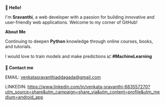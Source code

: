 **👋 Hello!**

 I'm **Sravanthi**, a web developer with a passion for building innovative and user-friendly web applications. Welcome to my corner of GitHub!
 
        
**About Me**

Continuing to deepen **Python** knowledge through online courses, books, and tutorials.

I would love to train models and make predictions **📈 #MachineLearning**

**📧 Contact me**

EMAIL: venkatasravanthiaddagada@gmail.com

LINKEDIN: https://www.linkedin.com/in/venkata-sravanthi-683557270?utm_source=share&utm_campaign=share_via&utm_content=profile&utm_medium=android_app



<!--
**Vsravanthi02/Vsravanthi02** is a ✨ _special_ ✨ repository because its `README.md` (this file) appears on your GitHub profile.

Here are some ideas to get you started:

- 🔭 I’m currently working on ...
- 🌱 I’m currently learning ...
- 👯 I’m looking to collaborate on ...
- 🤔 I’m looking for help with ...
- 💬 Ask me about ...
- 📫 How to reach me: ...
- 😄 Pronouns: ...
- ⚡ Fun fact: ...
-->
